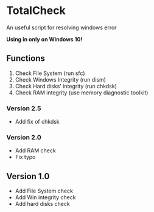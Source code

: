 # TotalCheck
An useful script for resolving windows error

**Using in only on Windows 10!**

## Functions
1. Check File System (run sfc)
2. Check Windows Integrity (run dism)
3. Check Hard disks' integrity (run chkdsk)
4. Check RAM integrity (use memory diagnostic toolkit)

### Version 2.5
- Add fix of chkdsk

### Version 2.0
- Add RAM check
- Fix typo

## Version 1.0
- Add File System check
- Add Win integrity check
- Add hard disks check
